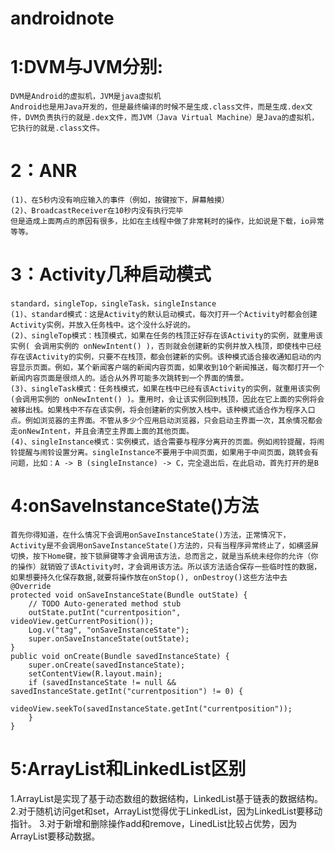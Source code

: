 # androidnote
#  1:DVM与JVM分别:
    DVM是Android的虚拟机，JVM是java虚拟机
    Android也是用Java开发的，但是最终编译的时候不是生成.class文件，而是生成.dex文件，DVM负责执行的就是.dex文件，而JVM（Java Virtual Machine）是Java的虚拟机，它执行的就是.class文件。
# 2：ANR
    (1)、在5秒内没有响应输入的事件（例如，按键按下，屏幕触摸）
    (2)、BroadcastReceiver在10秒内没有执行完毕
    但是造成上面两点的原因有很多，比如在主线程中做了非常耗时的操作，比如说是下载，io异常等等。
# 3：Activity几种启动模式
    standard，singleTop，singleTask，singleInstance
    (1)、standard模式：这是Activity的默认启动模式，每次打开一个Activity时都会创建Activity实例，并放入任务栈中。这个没什么好说的。
    (2)、singleTop模式：栈顶模式，如果在任务的栈顶正好存在该Activity的实例，就重用该实例( 会调用实例的 onNewIntent() )，否则就会创建新的实例并放入栈顶，即使栈中已经存在该Activity的实例，只要不在栈顶，都会创建新的实例。该种模式适合接收通知启动的内容显示页面。例如，某个新闻客户端的新闻内容页面，如果收到10个新闻推送，每次都打开一个新闻内容页面是很烦人的。适合从外界可能多次跳转到一个界面的情景。
    (3)、singleTask模式：任务栈模式，如果在栈中已经有该Activity的实例，就重用该实例(会调用实例的 onNewIntent() )。重用时，会让该实例回到栈顶，因此在它上面的实例将会被移出栈。如果栈中不存在该实例，将会创建新的实例放入栈中。该种模式适合作为程序入口点。例如浏览器的主界面。不管从多少个应用启动浏览器，只会启动主界面一次，其余情况都会走onNewIntent，并且会清空主界面上面的其他页面。
    (4)、singleInstance模式：实例模式，适合需要与程序分离开的页面。例如闹铃提醒，将闹铃提醒与闹铃设置分离。singleInstance不要用于中间页面，如果用于中间页面，跳转会有问题，比如：A -> B (singleInstance) -> C，完全退出后，在此启动，首先打开的是B
# 4:onSaveInstanceState()方法
    首先你得知道，在什么情况下会调用onSaveInstanceState()方法，正常情况下，Activity是不会调用onSaveInstanceState()方法的，只有当程序异常终止了，如横竖屏切换，按下Home键，按下锁屏键等才会调用该方法，总而言之，就是当系统未经你的允许（你的操作）就销毁了该Activity时，才会调用该方法。所以该方法适合保存一些临时性的数据，如果想要持久化保存数据,就要将操作放在onStop(), onDestroy()这些方法中去
    @Override
    protected void onSaveInstanceState(Bundle outState) {
        // TODO Auto-generated method stub
        outState.putInt("currentposition", videoView.getCurrentPosition());
        Log.v("tag", "onSaveInstanceState");
        super.onSaveInstanceState(outState);
    }
    public void onCreate(Bundle savedInstanceState) {
        super.onCreate(savedInstanceState);
        setContentView(R.layout.main);
        if (savedInstanceState != null && savedInstanceState.getInt("currentposition") != 0) {
            videoView.seekTo(savedInstanceState.getInt("currentposition"));
        }
    }
# 5:ArrayList和LinkedList区别
 1.ArrayList是实现了基于动态数组的数据结构，LinkedList基于链表的数据结构。
     2.对于随机访问get和set，ArrayList觉得优于LinkedList，因为LinkedList要移动指针。
     3.对于新增和删除操作add和remove，LinedList比较占优势，因为ArrayList要移动数据。





